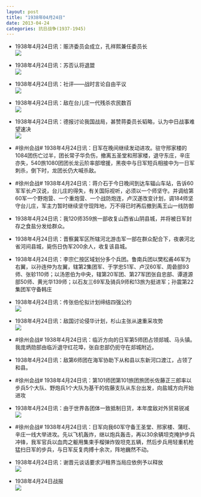 ```yaml
---
layout: post
title: "1938年04月24日"
date: 2013-04-24
categories: 抗日战争(1937-1945)
---
```


<meta name="referrer" content="no-referrer" />

- 1938年4月24日讯：赈济委员会成立，孔祥熙兼任委员长 <br/><img src="https://ww4.sinaimg.cn/large/aca367d8jw1e413w3jl0rj20bb0fmwfv.jpg" />

- 1938年4月24日讯：苏否认将退盟 <br/><img src="https://ww4.sinaimg.cn/large/aca367d8jw1e4125sbo59j20bn0adq4c.jpg" />

- 1938年4月24日讯：社评——战时言论自由平议 <br/><img src="https://ww1.sinaimg.cn/large/aca367d8jw1e410fc5c8zj20c10m5q6a.jpg" />

- 1938年4月24日讯：敌在台儿庄一代残杀农民数百 <br/><img src="https://ww1.sinaimg.cn/large/aca367d8jw1e40yovescpj204y04yjrf.jpg" />

- 1938年4月24日讯：德报讨论我国战局，甚赞蒋委员长韬略，认为中日战事难望速决 <br/><img src="https://ww1.sinaimg.cn/large/aca367d8jw1e40wykfazfj20ge0a6jsh.jpg" />

- #徐州会战# 1938年4月24日讯：日军在晚间继续发动进攻。驻守邢家楼的1084团伤亡过半，团长常子华负伤，撤离五圣堂和邢家楼，退守东庄，辛庄亦失，540旅1080团团长龙云阶率部增援，黑夜中与日军短兵相接中为一日军刺杀，倒下时，龙团长仍大喊杀敌。 

- #徐州会战# 1938年4月24日讯：蒋介石于今日晚间到达车辐山车站，告诉60军军长卢汉说，台儿庄的得失，有关国际视听，必须以一个师坚守。并调给第60军一个野炮营、一个重炮营、一个战防炮连，卢汉遂改变计划，调184师坚守台儿庄，军主力暂时继续坚守现阵地，万不得已时再后撤到禹王山一线防御 

- 1938年4月24日讯：我120师359旅一部收复山西省山阴县城，并将被日军封存之食盐分发给群众。 

- 1938年4月24日讯：晋察冀军区所辖河北游击军一部在群众配合下，夜袭河北省河间县城，毙伤日伪军200余人，收复该县城。 

- 1938年4月24日讯：李宗仁按区域划分多个兵团。鲁南兵团以樊松甫46军为右翼，以孙连仲为左翼，辖第2集团军、于学忠51军、卢汉60军、周碞部93师、张轸110师；以汤恩伯为中央，辖第20军团、第27军团张自忠部、谭道源部50师、黄光华139师；以石友三69军及骑兵9师和13旅为挺进军；孙震第22集团军守备韩庄 

- 1938年4月24日讯：传张伯伦拟计划缔结四强公约 <br/><img src="https://ww2.sinaimg.cn/large/aca367d8jw1e40mk1opznj20j60a8gna.jpg" />

- 1938年4月24日讯：敌国讨论侵华计划，杉山主张从速重采攻势 <br/><img src="https://ww3.sinaimg.cn/large/aca367d8jw1e40ktllc8gj20c10fmgmy.jpg" />

- #徐州会战# 1938年4月24日讯：临沂方向的日军第5师团占领郯城、马头镇。我庞炳勋部由临沂退守红花埠，张自忠部仍扼守在郯城附近。  

- 1938年4月24日讯：敌第6师团在海军协助下从和县以东新河口渡江，占领了和县。 

- #徐州会战# 1938年4月24日讯：第101师团第101旅团旅团长佐藤正三郎率以步兵5个大队、野炮兵1个大队为基干的佐藤支队从东台出发，向盐城方向开始进攻 

- 1938年4月24日讯：由于世界各团体一致抵制日货，本年度敌对外贸易锐减 <br/><img src="https://ww4.sinaimg.cn/large/aca367d8jw1e40dvuer5lj20bv09hjsa.jpg" />

- #徐州会战# 1938年4月24日讯：日军向我60军守备王圣堂、邢家楼、蒲旺、辛庄一线大举进攻。先以飞机轰炸，继以炮兵轰击，再以30余辆坦克掩护步兵冲锋，我军官兵以血肉之躯用集束手榴弹炸毁坦克五辆，然后步兵用轻重机枪猛扫日军的步兵，与日军反复肉搏十余次，阵地巍然不动。 

- 1938年4月24日讯：谢晋元谈话要求沪租界当局应依例予以释放 <br/><img src="https://ww1.sinaimg.cn/large/aca367d8jw1e40c5axyevj208k0vhmz1.jpg" />

- 1938年4月24日战报 <br/><img src="https://ww3.sinaimg.cn/large/aca367d8jw1e40aex6q2xj20bz0kyac8.jpg" />

